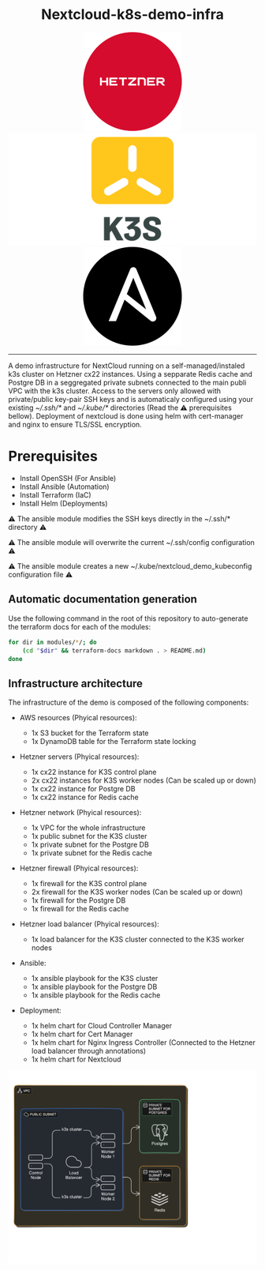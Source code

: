 <h1 align="center">Nextcloud-k8s-demo-infra</h1>


<div align="center">
  <img src="./docs/assets/hetzner.png" width="200">
  <img src="./docs/assets/k3s.png" width="=10">
  <img src="./docs/assets/ansible.png" width="200">
</div>

---

A demo infrastructure for NextCloud running on a self-managed/instaled k3s cluster on Hetzner cx22 instances. Using a sepparate Redis cache and Postgre DB in a seggregated private subnets connected to the main publi VPC with the k3s cluster. Access to the servers only allowed with private/public key-pair SSH keys and is automaticaly configured using your existing *~/.ssh/\** and *~/.kube/\** directories (Read the :warning: prerequisites bellow). Deployment of nextcloud is done using helm with cert-manager and nginx to ensure TLS/SSL encryption.

# Prerequisites

- Install OpenSSH   (For Ansible)
- Install Ansible   (Automation)
- Install Terraform (IaC)
- Install Helm      (Deployments)

:warning: The ansible module modifies the SSH keys directly in the ~/.ssh/* directory :warning:

:warning: The ansible module will overwrite the current ~/.ssh/config configuration :warning:

:warning: The ansible module creates a new ~/.kube/nextcloud_demo_kubeconfig configuration file :warning:

## Automatic documentation generation

Use the following command in the root of this repository to auto-generate the terraform docs for each of the modules:
```bash
for dir in modules/*/; do
    (cd "$dir" && terraform-docs markdown . > README.md)
done
```

## Infrastructure architecture

The infrastructure of the demo is composed of the following components:

- AWS resources (Phyical resources):
  - 1x S3 bucket for the Terraform state
  - 1x DynamoDB table for the Terraform state locking

- Hetzner servers (Phyical resources):
  - 1x cx22 instance for K3S control plane
  - 2x cx22 instances for K3S worker nodes (Can be scaled up or down)
  - 1x cx22 instance for Postgre DB
  - 1x cx22 instance for Redis cache

- Hetzner network (Phyical resources):
  - 1x VPC for the whole infrastructure
  - 1x public subnet for the K3S cluster
  - 1x private subnet for the Postgre DB
  - 1x private subnet for the Redis cache

- Hetzner firewall (Phyical resources):
  - 1x firewall for the K3S control plane
  - 2x firewall for the K3S worker nodes (Can be scaled up or down)
  - 1x firewall for the Postgre DB
  - 1x firewall for the Redis cache

- Hetzner load balancer (Phyical resources):
  - 1x load balancer for the K3S cluster connected to the K3S worker nodes

- Ansible:
  - 1x ansible playbook for the K3S cluster
  - 1x ansible playbook for the Postgre DB
  - 1x ansible playbook for the Redis cache

- Deployment:
  - 1x helm chart for Cloud Controller Manager
  - 1x helm chart for Cert Manager
  - 1x helm chart for Nginx Ingress Controller (Connected to the Hetzner load balancer through annotations)
  - 1x helm chart for Nextcloud

<div align="center">
  <img src="./docs/assets/arch.png" width="1300">
</div>